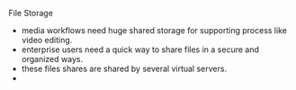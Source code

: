 File Storage

- media workflows need huge shared storage for supporting process like video editing.
- enterprise users need a quick way to share files in a secure and organized ways.
- these files shares are shared by several virtual servers.
-
